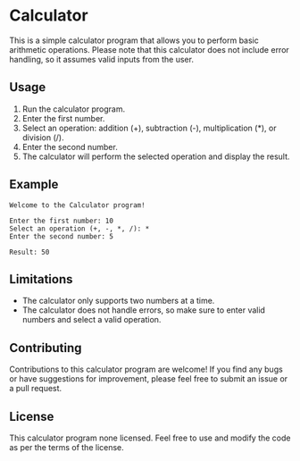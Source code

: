 # Calculator

This is a simple calculator program that allows you to perform basic arithmetic operations. Please note that this calculator does not include error handling, so it assumes valid inputs from the user.

## Usage

1. Run the calculator program.
2. Enter the first number.
3. Select an operation: addition (+), subtraction (-), multiplication (*), or division (/).
4. Enter the second number.
5. The calculator will perform the selected operation and display the result.

## Example

```
Welcome to the Calculator program!

Enter the first number: 10
Select an operation (+, -, *, /): *
Enter the second number: 5

Result: 50
```

## Limitations

- The calculator only supports two numbers at a time.
- The calculator does not handle errors, so make sure to enter valid numbers and select a valid operation.

## Contributing

Contributions to this calculator program are welcome! If you find any bugs or have suggestions for improvement, please feel free to submit an issue or a pull request.

## License

This calculator program none licensed. Feel free to use and modify the code as per the terms of the license.
